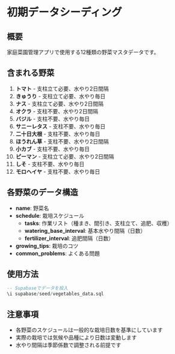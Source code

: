 # 初期データシーディング

## 概要
家庭菜園管理アプリで使用する12種類の野菜マスタデータです。

## 含まれる野菜
1. **トマト** - 支柱立て必要、水やり2日間隔
2. **きゅうり** - 支柱立て必要、水やり毎日
3. **ナス** - 支柱立て必要、水やり2日間隔
4. **オクラ** - 支柱不要、水やり2日間隔
5. **バジル** - 支柱不要、水やり毎日
6. **サニーレタス** - 支柱不要、水やり毎日
7. **二十日大根** - 支柱不要、水やり毎日
8. **ほうれん草** - 支柱不要、水やり2日間隔
9. **小カブ** - 支柱不要、水やり毎日
10. **ピーマン** - 支柱立て必要、水やり2日間隔
11. **しそ** - 支柱不要、水やり毎日
12. **モロヘイヤ** - 支柱不要、水やり毎日

## 各野菜のデータ構造
- **name**: 野菜名
- **schedule**: 栽培スケジュール
  - **tasks**: 作業リスト（種まき、間引き、支柱立て、追肥、収穫）
  - **watering_base_interval**: 基本水やり間隔（日数）
  - **fertilizer_interval**: 追肥間隔（日数）
- **growing_tips**: 栽培のコツ
- **common_problems**: よくある問題

## 使用方法
```sql
-- Supabaseでデータを投入
\i supabase/seed/vegetables_data.sql
```

## 注意事項
- 各野菜のスケジュールは一般的な栽培日数を基準にしています
- 実際の栽培では気候や品種により日数は変動します
- 水やり間隔は季節係数で調整される前提です